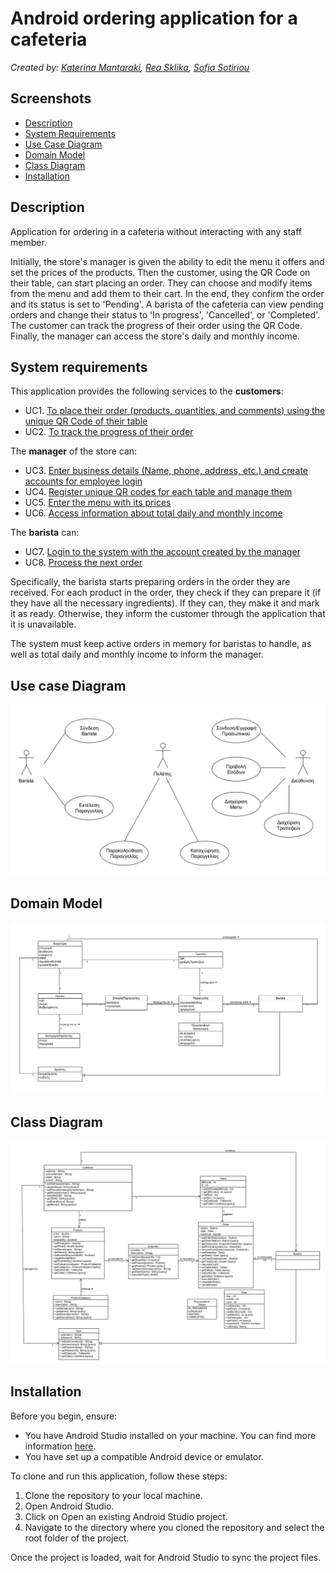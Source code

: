 # Android ordering application for a cafeteria

_Created by: [Katerina Mantaraki](https://github.com/katerinamant), [Rea Sklika](https://github.com/reasklika), [Sofia Sotiriou](https://github.com/sofiasotiriou)_

## Screenshots

- [Description](#description)
- [System Requirements](#system-requirements)
- [Use Case Diagram](#use-case-diagram)
- [Domain Model](#domain-model)
- [Class Diagram](#class-diagram)
- [Installation](#installation)

## Description

Application for ordering in a cafeteria without interacting with any staff member.

Initially, the store's manager is given the ability to edit the menu it offers and set the prices of the products.
Then the customer, using the QR Code on their table, can start placing an order.
They can choose and modify items from the menu and add them to their cart. In the end, they confirm the order and its status is set to 'Pending'.
A barista of the cafeteria can view pending orders and change their status to 'In progress', 'Cancelled', or 'Completed'.
The customer can track the progress of their order using the QR Code.
Finally, the manager can access the store's daily and monthly income.

## System requirements

This application provides the following services to the **customers**:

- UC1. [To place their order (products, quantities, and comments) using the unique QR Code of their table](./docs/markdown/uc1-client-order.md)
- UC2. [To track the progress of their order](./docs/markdown/uc2-client-order-state.md)

The **manager** of the store can:

- UC3. [Enter business details (Name, phone, address, etc.) and create accounts for employee login](./docs/markdown/uc3-manager-sign-up.md)
- UC4. [Register unique QR codes for each table and manage them](./docs/markdown/uc4-manager-tables-management.md)
- UC5. [Enter the menu with its prices](./docs/markdown/uc5-manager-menu-management.md)
- UC6. [Access information about total daily and monthly income](./docs/markdown/uc6-manager-records.md)

The **barista** can:

- UC7. [Login to the system with the account created by the manager](./docs/markdown/uc7-barista-login.md)
- UC8. [Process the next order](./docs/markdown/uc8-process-order.md)

Specifically, the barista starts preparing orders in the order they are received. For each product in the order, they check if they can prepare it (if they have all the necessary ingredients). If they can, they make it and mark it as ready. Otherwise, they inform the customer through the application that it is unavailable.

The system must keep active orders in memory for baristas to handle, as well as total daily and monthly income to inform the manager.

## Use case Diagram

![Use case diagram](./docs/markdown/uml/requirements/use-case-diagram.png)

## Domain Model

![Domain Model](./docs/markdown/uml/requirements/domain-model.png)

## Class Diagram

![Class Diagram](./docs/markdown/uml/requirements/class-diagram.png)

## Installation

Before you begin, ensure:

- You have Android Studio installed on your machine. You can find more information [here](https://developer.android.com/studio).
- You have set up a compatible Android device or emulator.

To clone and run this application, follow these steps:

1. Clone the repository to your local machine.
2. Open Android Studio.
3. Click on Open an existing Android Studio project.
4. Navigate to the directory where you cloned the repository and select the root folder of the project.

Once the project is loaded, wait for Android Studio to sync the project files.
